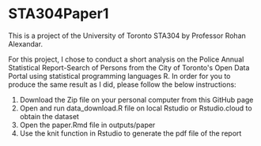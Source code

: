 # STA304Paper1

This is a project of the University of Toronto STA304 by Professor Rohan Alexandar.

For this project, I chose to conduct a short analysis on the Police Annual Statistical Report-Search of Persons from the City of Toronto's Open Data Portal using statistical programming languages R. In order for you to produce the same result as I did, please follow the below instructions:
1. Download the Zip file on your personal computer from this GitHub page
2. Open and run data_download.R file on local Rstudio or Rstudio.cloud to obtain the dataset
3. Open the paper.Rmd file in outputs/paper
4. Use the knit function in Rstudio to generate the pdf file of the report
